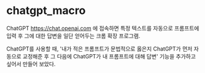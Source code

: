 # chatgpt_macro

ChatGPT <https://chat.openai.com> 에 접속하면 특정 텍스트를 자동으로 프롬프트에 입력 후 그에 대한 답변을 일단 얻어두는 크롬 확장 프로그램. 

ChatGPT를 사용할 때, '내가 적은 프롬프트가 문법적으로 옳은지 ChatGPT가 먼저 자동으로 교정해준 후 그 다음에 ChatGPT가 내 프롬프트에 대해 답변' 기능을 추가하고 싶어서 만들어 보았다.
